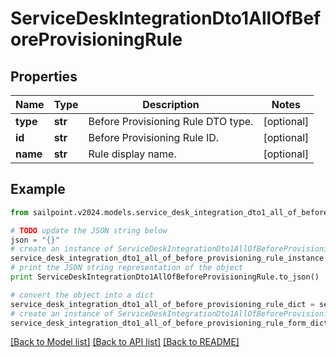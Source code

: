 # ServiceDeskIntegrationDto1AllOfBeforeProvisioningRule


## Properties

Name | Type | Description | Notes
------------ | ------------- | ------------- | -------------
**type** | **str** | Before Provisioning Rule DTO type. | [optional] 
**id** | **str** | Before Provisioning Rule ID. | [optional] 
**name** | **str** | Rule display name. | [optional] 

## Example

```python
from sailpoint.v2024.models.service_desk_integration_dto1_all_of_before_provisioning_rule import ServiceDeskIntegrationDto1AllOfBeforeProvisioningRule

# TODO update the JSON string below
json = "{}"
# create an instance of ServiceDeskIntegrationDto1AllOfBeforeProvisioningRule from a JSON string
service_desk_integration_dto1_all_of_before_provisioning_rule_instance = ServiceDeskIntegrationDto1AllOfBeforeProvisioningRule.from_json(json)
# print the JSON string representation of the object
print ServiceDeskIntegrationDto1AllOfBeforeProvisioningRule.to_json()

# convert the object into a dict
service_desk_integration_dto1_all_of_before_provisioning_rule_dict = service_desk_integration_dto1_all_of_before_provisioning_rule_instance.to_dict()
# create an instance of ServiceDeskIntegrationDto1AllOfBeforeProvisioningRule from a dict
service_desk_integration_dto1_all_of_before_provisioning_rule_form_dict = service_desk_integration_dto1_all_of_before_provisioning_rule.from_dict(service_desk_integration_dto1_all_of_before_provisioning_rule_dict)
```
[[Back to Model list]](../README.md#documentation-for-models) [[Back to API list]](../README.md#documentation-for-api-endpoints) [[Back to README]](../README.md)


